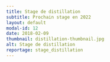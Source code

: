```yaml
---
title: Stage de distillation
subtitle: Prochain stage en 2022
layout: default
modal-id: 12
date: 2018-02-09
thumbnail: distillation-thumbnail.jpg
alt: Stage de distillation
reportage: stage_distillation
---
```

